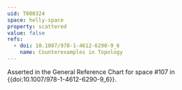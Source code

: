 ```yaml
---
uid: T000324
space: helly-space
property: scattered
value: false
refs:
  - doi: 10.1007/978-1-4612-6290-9_6
    name: Counterexamples in Topology
---
```

Asserted in the General Reference Chart for space #107 in
{{doi:10.1007/978-1-4612-6290-9_6}}.
